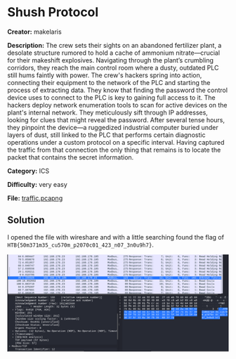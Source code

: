 # Shush Protocol

**Creator:** makelaris

**Description:** The crew sets their sights on an abandoned fertilizer plant, a desolate structure rumored to hold a cache of ammonium nitrate—crucial for their makeshift explosives. Navigating through the plant’s crumbling corridors, they reach the main control room where a dusty, outdated PLC still hums faintly with power. The crew's hackers spring into action, connecting their equipment to the network of the PLC and starting the process of extracting data. They know that finding the password the control device uses to connect to the PLC is key to gaining full access to it. The hackers deploy network enumeration tools to scan for active devices on the plant's internal network. They meticulously sift through IP addresses, looking for clues that might reveal the password. After several tense hours, they pinpoint the device—a ruggedized industrial computer buried under layers of dust, still linked to the PLC that performs certain diagnostic operations under a custom protocol on a specific interval. Having captured the traffic from that connection the only thing that remains is to locate the packet that contains the secret information.

**Category:** ICS

**Difficulty:** very easy


**File:** [traffic.pcapng](traffic.pcapng)

## Solution 

I opened the file with wireshare and with a little searching found the flag of `HTB{50m371m35_cu570m_p2070c01_423_n07_3n0u9h7}`.

![alt text](image.png)
